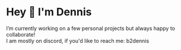 # Hey 👋 I'm Dennis
I’m currently working on a few personal projects but always happy to collaborate! <br>
I am mostly on discord, if you'd like to reach me: b2dennis  <br>
